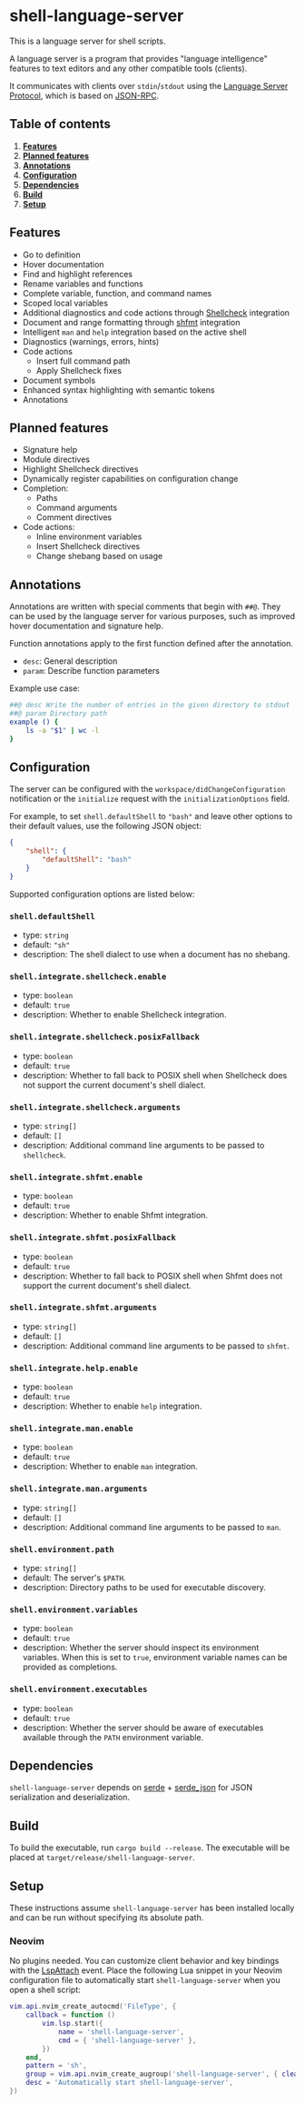 # **shell-language-server**

This is a language server for shell scripts.

A language server is a program that provides "language intelligence" features
to text editors and any other compatible tools (clients).

It communicates with clients over `stdin`/`stdout` using the [Language Server
Protocol](https://en.wikipedia.org/wiki/Language_Server_Protocol), which is
based on [JSON-RPC](https://en.wikipedia.org/wiki/JSON-RPC).

## Table of contents

1. **[Features](#features)**
2. **[Planned features](#planned-features)**
3. **[Annotations](#annotations)**
4. **[Configuration](#configuration)**
5. **[Dependencies](#dependencies)**
6. **[Build](#build)**
7. **[Setup](#setup)**

## Features

- Go to definition
- Hover documentation
- Find and highlight references
- Rename variables and functions
- Complete variable, function, and command names
- Scoped local variables
- Additional diagnostics and code actions through [Shellcheck](https://www.shellcheck.net) integration
- Document and range formatting through [shfmt](https://github.com/mvdan/sh) integration
- Intelligent `man` and `help` integration based on the active shell
- Diagnostics (warnings, errors, hints)
- Code actions
    - Insert full command path
    - Apply Shellcheck fixes
- Document symbols
- Enhanced syntax highlighting with semantic tokens
- Annotations

## Planned features

- Signature help
- Module directives
- Highlight Shellcheck directives
- Dynamically register capabilities on configuration change
- Completion:
    - Paths
    - Command arguments
    - Comment directives
- Code actions:
    - Inline environment variables
    - Insert Shellcheck directives
    - Change shebang based on usage

## Annotations

Annotations are written with special comments that begin with `##@`. They can
be used by the language server for various purposes, such as improved hover
documentation and signature help.

Function annotations apply to the first function defined after the annotation.

- `desc`: General description
- `param`: Describe function parameters

Example use case:

```sh
##@ desc Write the number of entries in the given directory to stdout
##@ param Directory path
example () {
    ls -a "$1" | wc -l
}
```

## Configuration

The server can be configured with the `workspace/didChangeConfiguration`
notification or the `initialize` request with the `initializationOptions`
field.

For example, to set `shell.defaultShell` to `"bash"` and leave other options to
their default values, use the following JSON object:

```json
{
    "shell": {
        "defaultShell": "bash"
    }
}
```

Supported configuration options are listed below:

### `shell.defaultShell`
- type: `string`
- default: `"sh"`
- description: The shell dialect to use when a document has no shebang.

### `shell.integrate.shellcheck.enable`
- type: `boolean`
- default: `true`
- description: Whether to enable Shellcheck integration.

### `shell.integrate.shellcheck.posixFallback`
- type: `boolean`
- default: `true`
- description: Whether to fall back to POSIX shell when Shellcheck does not support the current document's shell dialect.

### `shell.integrate.shellcheck.arguments`
- type: `string[]`
- default: `[]`
- description: Additional command line arguments to be passed to `shellcheck`.

### `shell.integrate.shfmt.enable`
- type: `boolean`
- default: `true`
- description: Whether to enable Shfmt integration.

### `shell.integrate.shfmt.posixFallback`
- type: `boolean`
- default: `true`
- description: Whether to fall back to POSIX shell when Shfmt does not support the current document's shell dialect.

### `shell.integrate.shfmt.arguments`
- type: `string[]`
- default: `[]`
- description: Additional command line arguments to be passed to `shfmt`.

### `shell.integrate.help.enable`
- type: `boolean`
- default: `true`
- description: Whether to enable `help` integration.

### `shell.integrate.man.enable`
- type: `boolean`
- default: `true`
- description: Whether to enable `man` integration.

### `shell.integrate.man.arguments`
- type: `string[]`
- default: `[]`
- description: Additional command line arguments to be passed to `man`.

### `shell.environment.path`
- type: `string[]`
- default: The server's `$PATH`.
- description: Directory paths to be used for executable discovery.

### `shell.environment.variables`
- type: `boolean`
- default: `true`
- description: Whether the server should inspect its environment variables. When this is set to `true`, environment variable names can be provided as completions.

### `shell.environment.executables`
- type: `boolean`
- default: `true`
- description: Whether the server should be aware of executables available through the `PATH` environment variable.

## Dependencies

`shell-language-server` depends on [serde](https://github.com/serde-rs/serde) +
[serde_json](https://github.com/serde-rs/json) for JSON serialization and
deserialization.

## Build

To build the executable, run `cargo build --release`. The executable will be
placed at `target/release/shell-language-server`.

## Setup

These instructions assume `shell-language-server` has been installed locally
and can be run without specifying its absolute path.

### Neovim

No plugins needed. You can customize client behavior and key bindings with the
[LspAttach](https://neovim.io/doc/user/lsp.html#LspAttach) event. Place the
following Lua snippet in your Neovim configuration file to automatically start
`shell-language-server` when you open a shell script:

```lua
vim.api.nvim_create_autocmd('FileType', {
    callback = function ()
        vim.lsp.start({
            name = 'shell-language-server',
            cmd = { 'shell-language-server' },
        })
    end,
    pattern = 'sh',
    group = vim.api.nvim_create_augroup('shell-language-server', { clear = true }),
    desc = 'Automatically start shell-language-server',
})
```
